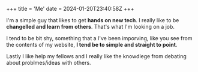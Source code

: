 +++
title = 'Me'
date = 2024-01-20T23:40:58Z
+++


I'm a simple guy that likes to get **hands on new tech**. I really like to be **changelled and learn from others**. That's what I'm looking on a job.

I tend to be bit shy, something that a I've been imporving, like you see from the contents of my website, **I tend be to simple and straight to point**.


Lastly I like help my fellows and I really like the knowdlege from debating about problmes/ideas with others.
